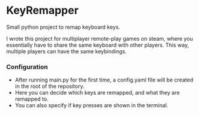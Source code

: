 # KeyRemapper

Small python project to remap keyboard keys.

I wrote this project for multiplayer remote-play games on steam, where you essentially have to share the same keyboard with other players. This way, multiple players can have the same keybindings.


### Configuration
- After running main.py for the first time, a config.yaml file will be created in the root of the repository.
- Here you can decide which keys are remapped, and what they are remapped to.
- You can also specify if key presses are shown in the terminal.